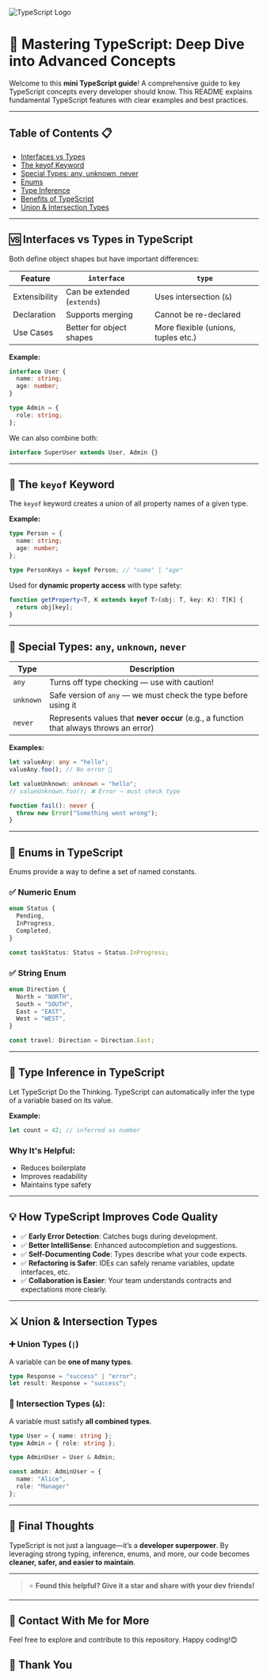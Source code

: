 
![TypeScript Logo](https://cdn.worldvectorlogo.com/logos/typescript.svg)

# 🚀 Mastering TypeScript: Deep Dive into Advanced Concepts

Welcome to this **mini TypeScript guide**! A comprehensive guide to key TypeScript concepts every developer should know. This README explains fundamental TypeScript features with clear examples and best practices.


---


## Table of Contents 📋
- [Interfaces vs Types](#-interfaces-vs-types-in-typescript)
- [The keyof Keyword](#-the-keyof-keyword)
- [Special Types: any, unknown, never](#-special-types-any-unknown-never)
- [Enums](#-enums-in-typescript)
- [Type Inference](#-type-inference-in-typescript)
- [Benefits of TypeScript](#-how-typescript-improves-code-quality)
- [Union & Intersection Types](#-union--intersection-types)

---

## 🆚 Interfaces vs Types in TypeScript

Both define object shapes but have important differences:

| Feature          | `interface`                          | `type`                              |
|------------------|--------------------------------------|-------------------------------------|
| Extensibility    | Can be extended (`extends`)          | Uses intersection (`&`)             |
| Declaration     | Supports merging                    | Cannot be re-declared               |
| Use Cases       | Better for object shapes            | More flexible (unions, tuples etc.) |

**Example:**
```ts
interface User {
  name: string;
  age: number;
}

type Admin = {
  role: string;
};
```


We can also combine both:

```ts
interface SuperUser extends User, Admin {}
```

---

## 🔑 The `keyof` Keyword

The `keyof` keyword creates a union of all property names of a given type.

**Example:**

```ts
type Person = {
  name: string;
  age: number;
};

type PersonKeys = keyof Person; // "name" | "age"
```

Used for **dynamic property access** with type safety:

```ts
function getProperty<T, K extends keyof T>(obj: T, key: K): T[K] {
  return obj[key];
}
```

---

## 🤯 Special Types: `any`, `unknown`, `never`

| Type      | Description                                                                           |
| --------- | ------------------------------------------------------------------------------------- |
| `any`     | Turns off type checking — use with caution!                                           |
| `unknown` | Safe version of `any` — we must check the type before using it                       |
| `never`   | Represents values that **never occur** (e.g., a function that always throws an error) |

**Examples:**

```ts
let valueAny: any = "hello";
valueAny.foo(); // No error 😬

let valueUnknown: unknown = "hello";
// valueUnknown.foo(); ❌ Error — must check type

function fail(): never {
  throw new Error("Something went wrong");
}
```

---

## 🎯 Enums in TypeScript

Enums provide a way to define a set of named constants.

### ✅ Numeric Enum

```ts
enum Status {
  Pending,
  InProgress,
  Completed,
}

const taskStatus: Status = Status.InProgress;
```

### ✅ String Enum

```ts
enum Direction {
  North = "NORTH",
  South = "SOUTH",
  East = "EAST",
  West = "WEST",
}

const travel: Direction = Direction.East;
```

---

## 🧠 Type Inference in TypeScript

Let TypeScript Do the Thinking.
TypeScript can automatically infer the type of a variable based on its value.

**Example:**

```ts
let count = 42; // inferred as number
```

### Why It's Helpful:

* Reduces boilerplate
* Improves readability
* Maintains type safety

---

## 💡 How TypeScript Improves Code Quality

* ✅ **Early Error Detection**: Catches bugs during development.
* ✅ **Better IntelliSense**: Enhanced autocompletion and suggestions.
* ✅ **Self-Documenting Code**: Types describe what your code expects.
* ✅ **Refactoring is Safer**: IDEs can safely rename variables, update interfaces, etc.
* ✅ **Collaboration is Easier**: Your team understands contracts and expectations more clearly.

---

## ⚔️ Union & Intersection Types

### ➕ Union Types (`|`)

A variable can be **one of many types**.

```ts
type Response = "success" | "error";
let result: Response = "success";
```

### 🔗 Intersection Types (`&`):

A variable must satisfy **all combined types**.

```ts
type User = { name: string };
type Admin = { role: string };

type AdminUser = User & Admin;

const admin: AdminUser = {
  name: "Alice",
  role: "Manager"
};
```

---

## 📌 Final Thoughts

TypeScript is not just a language—it’s a **developer superpower**. By leveraging strong typing, inference, enums, and more, our code becomes **cleaner, safer, and easier to maintain**.

---

> ⭐ **Found this helpful? Give it a star and share with your dev friends!**

---

## 📧 Contact With Me for More

Feel free to explore and contribute to this repository. Happy coding!😊

## 🤝 Thank You
